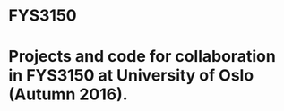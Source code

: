 # FYS3150

Projects and code for collaboration in FYS3150 at University of Oslo (Autumn 2016).
=======